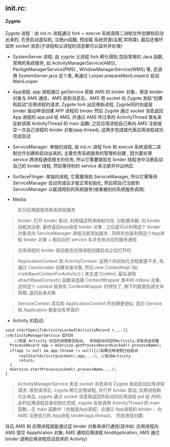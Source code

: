 ## init.rc:

#### Zygote

Zygote 进程：由 init.rc 进程通过 fork + execve 系统调用二进制文件创建和启动出来的, 负责启动虚拟机, 注册jni函数, 预加载 系统资源(主题,常用类),
最后还循环监听 socket 消息(子进程和父进程的消息都可以监听并处理)


- SystemServer 进程: 由 zygote 父进程 fork 孵化得到,包括常用的 Java 函数,常用的系统服务,
如 ActivityManagerService(AMS), PackgeManagerService(PMS) , WindowManagerService(WMS) 等, 还调用 SystemServer.java 这个类, 再通过 Looper.prepareMainLooper() 启动 MainLooper


- App进程: app 进程通过 getService 获取 AMS 的 binder 对象，用该 binder 对象与 AMS 通信，AMS 收到消息后，AMS 用 socket 向 Zygote 发起“创建和启动”应用进程的请求,
Zygote fork 出应用新进程, Zygote同时向底层 binder 驱动申请创建 APP 进程的 binder
然后 Zygote 通过 socket 消息返回 App 进程的 app.pid 给 AMS,  并通过 AMS 传过来的 ActivityThread 类名来反射调用 ActivityThread 的 main 函数;
之后应用进程自己再向 AMS 注册提交一次自己进程的 binder 对象(app.thread), 这两步完成就代表应用进程成功完成启动


- ServiceManager: 单独的进程, 由 init.rc 进程 fork 和 execve 系统调用二进制文件创建和启动出来的,
主要负责系统服务的管理和创建 , 因为要处理 service 跨进程通信相关的任务, 所以它需要提前在 binder 线程池中注册启动自己的 binder 线程,
然后等待别的 service 来注册并作出响应.


- SurfaceFlinger: 单独的进程, 它需要用到 ServiceManager, 所以它需等待 ServiceManager 启动完成后才能正常初始化,
然后把自己注册到 ServiceManager 以能调用别的系统服务(或者被别的系统服务调用)


- Media:

> 区分应用层服务和系统层服务 

> binder: 打开 binder 驱动; 利用描述符来映射内存, 分配缓冲器; 向 binder 线程池注册; 最终返回App进程 binder 对象 ; 之后就可以利用这个 binder 对象去向 ServiceManager 进程注册添加服务 ;
同样的也是利用这个App进程 binder 对象 + 相对应的 service 名字去和对应的服务通信

> 应用进程的 binder 驱动是在应用进程创建启动之后打开的

> ApplicationContext 和 ActivtiyContext: 这两个的初始化流程都差不多, 先通过 classlocader 创建自身对象,
然后 new ContextImpl (如 crateBaseContextForActivity() ) 来生成 Context,
最后调用 attachBaseContext() 函数来连接 ContextWrapper 类中的 mBase 对象,
这样这个 context 就具有 ContextWrapper 的特性了, 剩下的就是回调生命周期, 返回自身对象

> ServiceContext 其实和 ApplicationContext 的创建更相似, 因为 Service 和 Application 都是没有界面的



- Activity 的启动:
```
void startSpecifiActivityLocked(ActivityRecord r,...){ //ActivityManagerService 层代码
    //检查 Activity 对应的进程是否启动,  有则启动对应的Activity,没有则去创建
  ProcessRecord app = mService.getProcessRecordLocked(r.processName);
  if(app != null && app.thread != null){//如果应用进程已经启动
      realStartActivityLocked(r,app,...); //启动Activity
      return;
  }
  mService.startProcessLocked(r.processName,...);
}
```
  
  > ActivityManagerService 发送 socket 消息来向 Zygote 发起启动应用进程请求; 收到请求后, zygote 孵化应用进程, 并打开 binder 驱动,
  应用进程孵化出来后, zygote 通过 socket 消息再返回所启动的应用进程 pid 给 AMS; 此时应用进程自身初始化完成,
  zygote 反射调用 ActivityThread 的 main 函数，在 main 函数中（也就是App进程）会通过 App进程的 binder ，向 AMS 注册自己的 App进程 binder(app.thread)， 完成进程创建;

  往后 AMS 和 应用进程就能通过这 binder 对象来进行通信(其中如: 应用进程向 AMS 提交 Appplication 对象; AMS 通知应用进程 bindApplication, AMS 通过 binder 调用应用进程启动具体的 Activity)
